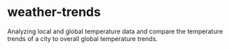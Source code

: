# weather-trends
Analyzing local and global temperature data and compare the temperature trends of a city to overall global temperature trends.
